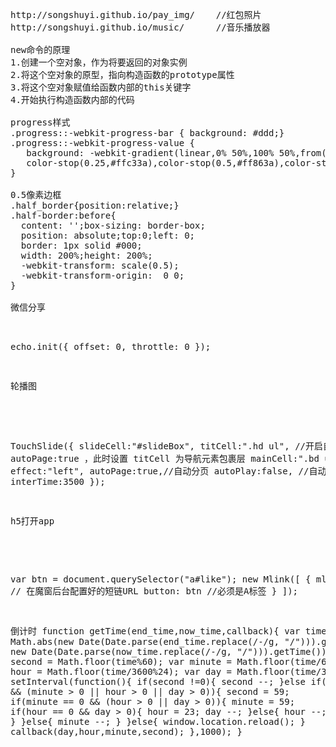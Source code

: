 <pre>
http://songshuyi.github.io/pay_img/    //红包照片
http://songshuyi.github.io/music/      //音乐播放器

new命令的原理
1.创建一个空对象，作为将要返回的对象实例
2.将这个空对象的原型，指向构造函数的prototype属性
3.将这个空对象赋值给函数内部的this关键字
4.开始执行构造函数内部的代码

progress样式
.progress::-webkit-progress-bar { background: #ddd;}
.progress::-webkit-progress-value {
   background: -webkit-gradient(linear,0% 50%,100% 50%,from(#ffe04d),
   color-stop(0.25,#ffc33a),color-stop(0.5,#ff863a),color-stop(0.75,#ff6d3a),to(#ff3a48));
}

0.5像素边框
.half_border{position:relative;}
.half-border:before{
  content: '';box-sizing: border-box;
  position: absolute;top:0;left: 0;
  border: 1px solid #000;
  width: 200%;height: 200%;
  -webkit-transform: scale(0.5);
  -webkit-transform-origin:  0 0;
}

微信分享
<script type="text/javascript" src="http://res.wx.qq.com/open/js/jweixin-1.0.0.js">
wx.config({
    debug: false, // 开启调试模式,调用的所有api的返回值会在客户端alert出来
    appId: '<?php echo $config['appid'];?>', // 必填，公众号的唯一标识
    timestamp: <?php echo $config['timestamp'];?>, // 必填，生成签名的时间戳
    nonceStr: '<?php echo $config['noncestr'];?>', // 必填，生成签名的随机串
    signature: '<?php echo $config['signature'];?>',// 必填，签名，见附录1
    jsApiList: ['onMenuShareTimeline', 'onMenuShareAppMessage'] // 必填，需要使用的JS接口列表
});
wx.ready(function () {
    //分享到朋友圈
    wx.onMenuShareTimeline({
        title: '', // 分享标题
        link: '', // 分享链接
        imgUrl: '', // 分享图标
        success: function () {
        },
        cancel: function () {
        }
    });
    //分享给朋友
    wx.onMenuShareAppMessage({
        title: '', // 分享标题
        desc: '',//描述
        link: '', // 分享链接
        imgUrl: '', // 分享图标
        type: 'link', // 分享类型,music、video或link，不填默认为link
        success: function () {
        },
        cancel: function () {
        }
    });
});

h5与native交互
function app_js(key, data) {
    var ua = navigator.userAgent.toLowerCase();
    if (/iphone|ipad|ipod/.test(ua)) {
        var url = "local://" + key + "?data=" + encodeURIComponent(JSON.stringify(data));
        location.href = url;
    } else if (/android/.test(ua)) {
        controller[key](JSON.stringify(data));
    }
}

原生js的ajax请求
function post(url,param,callback){
    var xmlhttp= new XMLHttpRequest();
    var paraStr = '';
    xmlhttp.onreadystatechange=function(){
        if(this.readyState==4 && this.status == 200){
            callback(JSON.parse(xmlhttp.responseText));
        }
    };
    xmlhttp.open('post',url,true);
    xmlhttp.setRequestHeader("Content-type","application/x-www-form-urlencoded");
    xmlhttp.setRequestHeader("If-Modified-Since", "0");
    for (key in param){
        paraStr += key+"="+encodeURIComponent(param[key])+"&"
    }
    paraStr = paraStr.substr(0,paraStr.length-1);
    xmlhttp.send(paraStr);
}

图片延迟加载
<script src="echo.min.js"></script>
echo.init({
    offset: 0,
    throttle: 0
});

轮播图
<script src="TouchSlide.1.1.js"></script>
TouchSlide({
    slideCell:"#slideBox",
    titCell:".hd ul", //开启自动分页 autoPage:true ，此时设置 titCell 为导航元素包裹层
    mainCell:".bd ul",
    effect:"left",
    autoPage:true,//自动分页
    autoPlay:false, //自动播放
    interTime:3500
});

h5打开app
<script src="http://a.mlinks.cc/scripts/dist/mlink.min.js"></script>
var btn = document.querySelector("a#like");
new Mlink([
    {
        mlink: "http://a.mlinks.cc/AA1F?id=<?php echo $gid?>", // 在魔窗后台配置好的短链URL
        button: btn //必须是A标签
    }
]);

倒计时
function getTime(end_time,now_time,callback){
    var time = Math.abs(new Date(Date.parse(end_time.replace(/-/g, "/"))).getTime()
     - new Date(Date.parse(now_time.replace(/-/g, "/"))).getTime())/1000;
    var second = Math.floor(time%60);
    var minute = Math.floor(time/60%60);
    var hour = Math.floor(time/3600%24);
    var day = Math.floor(time/3600/24);
    setInterval(function(){
        if(second !=0){
            second --;
        }else if(second == 0 && (minute > 0 || hour > 0 || day > 0)){
            second = 59;
            if(minute == 0 && (hour > 0 || day > 0)){
                minute = 59;
                if(hour == 0 && day > 0){
                    hour = 23;
                    day --;
                }else{
                    hour --;
                }
            }else{
                minute --;
            }
        }else{
            window.location.reload();
        }
        callback(day,hour,minute,second);
    },1000);
}
</pre>
